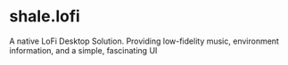# shale.lofi
A native LoFi Desktop Solution. Providing low-fidelity music, environment information, and a simple, fascinating UI
